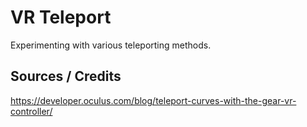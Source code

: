 # VR Teleport
Experimenting with various teleporting methods.

## Sources / Credits
https://developer.oculus.com/blog/teleport-curves-with-the-gear-vr-controller/